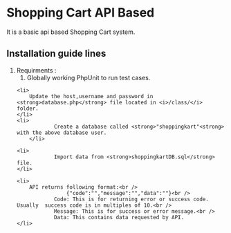 Shopping Cart API Based
=======

It is a basic api based Shopping Cart system.

Installation guide lines
------------------------ 
<ol> 
        <li> Requirments :
		<ol>
			<li>Globally working PhpUnit to run test cases.</li> 
		</ol> 
	</li>

	<li>
		Update the host,username and password in <strong>database.php</strong> file located in <i>/class/</i> folder. 
	</li>
	<li>    
                Create a database called <strong>"shoppingkart"<strong> with the above database user. 
        </li>

	<li>
                Import data from <strong>shoppingkartDB.sql</strong> file.
	</li>

	<li>
		API returns following format:<br />
                    {"code":"","message":"","data":""}<br />
                Code: This is for returning error or success code. Usually  success code is in multiples of 10.<br />
                Message: This is for success or error message.<br />
                Data: This contains data requested by API.
	</li>
</ol>

